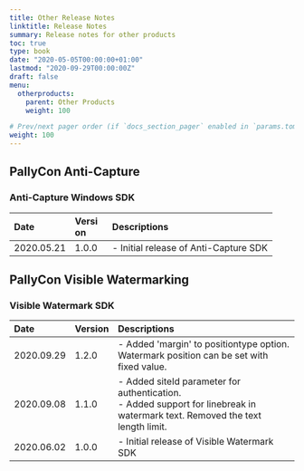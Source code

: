 ```yaml
---
title: Other Release Notes
linktitle: Release Notes
summary: Release notes for other products
toc: true
type: book
date: "2020-05-05T00:00:00+01:00"
lastmod: "2020-09-29T00:00:00Z"
draft: false
menu:
  otherproducts:
    parent: Other Products
    weight: 100

# Prev/next pager order (if `docs_section_pager` enabled in `params.toml`)
weight: 100
---
```


## PallyCon Anti-Capture

### Anti-Capture Windows SDK

|<div style="width:90px">Date</div> |<div style="width:50px">Version</div> |Descriptions |
|:---|:---|:---|
| 2020.05.21 | 1.0.0 |- Initial release of Anti-Capture SDK|

## PallyCon Visible Watermarking

### Visible Watermark SDK

|Date |Version |Descriptions |
|:---|:---|:---|
| 2020.09.29 | 1.2.0 |- Added 'margin' to positiontype option. Watermark position can be set with fixed value.|
| 2020.09.08 | 1.1.0 |- Added siteId parameter for authentication.<br>- Added support for linebreak in watermark text. Removed the text length limit. |
| 2020.06.02 | 1.0.0 |- Initial release of Visible Watermark SDK|
